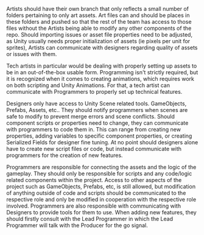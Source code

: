 Artists should have their own branch that only reflects a small number of folders pertaining to only art assets. Art files can and should be places in these folders and pushed so that the rest of the team has access to those files without the Artists being able to modify any other components of the repo. Should importing issues or asset file properties need to be adjusted, as Unity usually needs proper initialization of assets (ie pixels per unit for sprites), Artists can communicate with designers regarding quality of assets or issues with them.

Tech artists in particular would be dealing with properly setting up assets to be in an out-of-the-box usable form. Programming isn't strictly required, but it is recognized when it comes to creating animations, which requires work on both scripting and Unity Animations. For that, a tech artist can communicate with Programmers to properly set up technical features.

Designers only have access to Unity Scene related tools. GameObjects, Prefabs, Assets, etc.. They should notify programmers when scenes are safe to modify to prevent merge errors and scene conflicts. Should component scripts or properties need to change, they can communicate with programmers to code them in. This can range from creating new properties, adding variables to specific component properties, or creating Serialized Fields for designer fine tuning. At no point should designers alone have to create new script files or code, but instead communicate with programmers for the creation of new features.

Programmers are responsible for connecting the assets and the logic of the gameplay. They should only be responsible for scripts and any code/logic related components within the project. Access to other aspects of the project such as GameObjects, Prefabs, etc, is still allowed, but modification of anything outside of code and scripts should be communicated to the respective role and only be modified in cooperation with the respective role involved. Programmers are also responsible with communicating with Designers to provide tools for them to use. When adding new features, they should firstly consult with the Lead Programmer in which the Lead Programmer will talk with the Producer for the go signal.